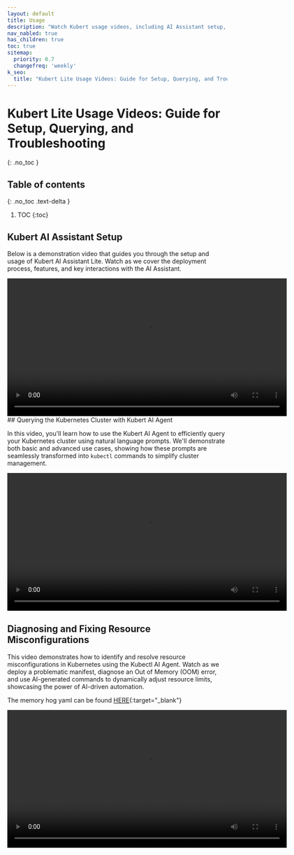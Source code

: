 ```yaml
---
layout: default
title: Usage
description: "Watch Kubert usage videos, including AI Assistant setup, Kubernetes cluster queries, diagnosing resource issues, Ollama installation, and Windows 10 Pro setup for developers."
nav_nabled: true
has_children: true
toc: true
sitemap:
  priority: 0.7
  changefreq: 'weekly'
k_seo:
  title: "Kubert Lite Usage Videos: Guide for Setup, Querying, and Troubleshooting"
---
```


# Kubert Lite Usage Videos: Guide for Setup, Querying, and Troubleshooting
{: .no_toc }

## Table of contents
{: .no_toc .text-delta }

1. TOC
{:toc}

## Kubert AI Assistant Setup

Below is a demonstration video that guides you through the setup and usage of Kubert AI Assistant Lite. Watch as we cover the deployment process, features, and key interactions with the AI Assistant.

<div class="video-container">
    <video width="640" height="315" controls>
        <source src="/kubert-assistant-lite/assets/video/Kubert_AI_Assistant_Lite_Demo.mp4" type="video/mp4">
        Your browser does not support the video tag.
    </video>
</div>
## Querying the Kubernetes Cluster with Kubert AI Agent

In this video, you'll learn how to use the Kubert AI Agent to efficiently query your Kubernetes cluster using natural language prompts. We'll demonstrate both basic and advanced use cases, showing how these prompts are seamlessly transformed into `kubectl` commands to simplify cluster management.

<div class="video-container">
    <video width="640" height="315" controls>
        <source src="/kubert-assistant-lite/assets/video/kubert-agent-hello-world.mp4" type="video/mp4">
        Your browser does not support the video tag.
    </video>
</div>

## Diagnosing and Fixing Resource Misconfigurations

This video demonstrates how to identify and resolve resource misconfigurations in Kubernetes using the Kubectl AI Agent. Watch as we deploy a problematic manifest, diagnose an Out of Memory (OOM) error, and use AI-generated commands to dynamically adjust resource limits, showcasing the power of AI-driven automation.

The memory hog yaml can be found [HERE](https://raw.githubusercontent.com/TranslucentComputing/kubert-assistant-lite/main/manifests/test-deployment/memory-hog.yaml){:target="_blank"}

<div class="video-container">
    <video width="640" height="315" controls>
        <source src="/kubert-assistant-lite/assets/video/memory-hog.mp4" type="video/mp4">
        Your browser does not support the video tag.
    </video>
</div>